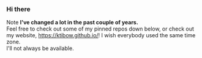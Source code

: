 ### Hi there
Note **I've changed a lot in the past couple of years.**  
Feel free to check out some of my pinned repos down below, or check out my website, https://ktibow.github.io/!
I wish everybody used the same time zone.  
I'll not always be available.  
